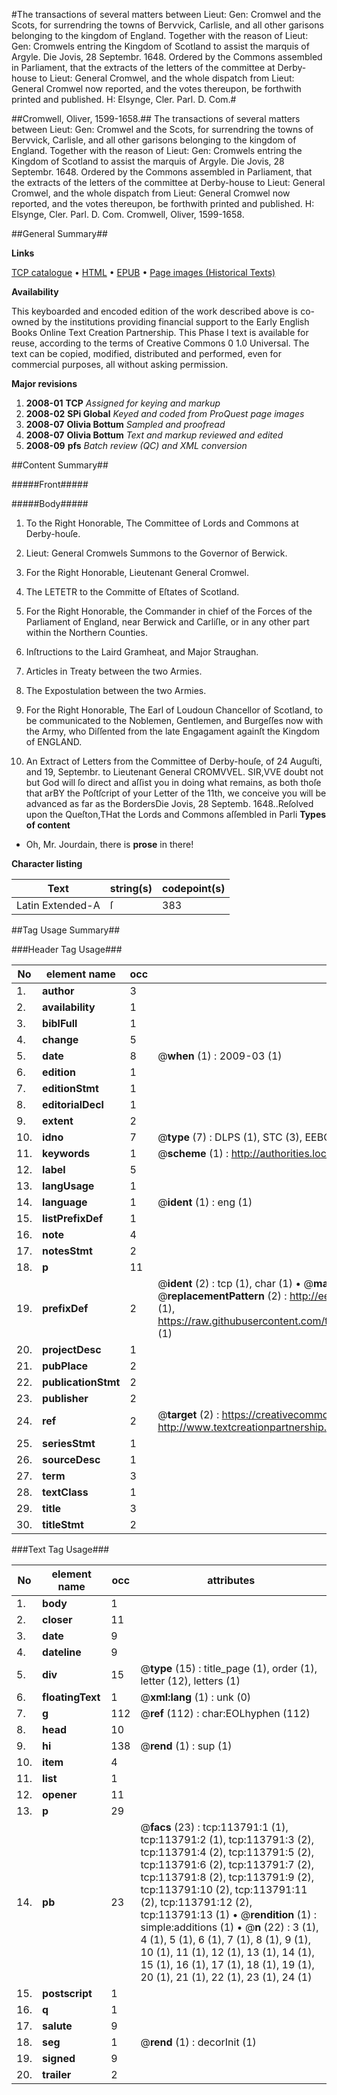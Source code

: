 #The transactions of several matters between Lieut: Gen: Cromwel and the Scots, for surrendring the towns of Bervvick, Carlisle, and all other garisons belonging to the kingdom of England. Together with the reason of Lieut: Gen: Cromwels entring the Kingdom of Scotland to assist the marquis of Argyle. Die Jovis, 28 Septembr. 1648. Ordered by the Commons assembled in Parliament, that the extracts of the letters of the committee at Derby-house to Lieut: General Cromwel, and the whole dispatch from Lieut: General Cromwel now reported, and the votes thereupon, be forthwith printed and published. H: Elsynge, Cler. Parl. D. Com.#

##Cromwell, Oliver, 1599-1658.##
The transactions of several matters between Lieut: Gen: Cromwel and the Scots, for surrendring the towns of Bervvick, Carlisle, and all other garisons belonging to the kingdom of England. Together with the reason of Lieut: Gen: Cromwels entring the Kingdom of Scotland to assist the marquis of Argyle. Die Jovis, 28 Septembr. 1648. Ordered by the Commons assembled in Parliament, that the extracts of the letters of the committee at Derby-house to Lieut: General Cromwel, and the whole dispatch from Lieut: General Cromwel now reported, and the votes thereupon, be forthwith printed and published. H: Elsynge, Cler. Parl. D. Com.
Cromwell, Oliver, 1599-1658.

##General Summary##

**Links**

[TCP catalogue](http://www.ota.ox.ac.uk/tcp/)  • 
[HTML](http://tei.it.ox.ac.uk/tcp/Texts-HTML/free/A81/A81015.html)  • 
[EPUB](http://tei.it.ox.ac.uk/tcp/Texts-EPUB/free/A81/A81015.epub) • 
[Page images (Historical Texts)](https://data.historicaltexts.jisc.ac.uk/view?pubId=eebo-99861651e&pageId=eebo-99861651e-113791-1)

**Availability**

This keyboarded and encoded edition of the
	       work described above is co-owned by the institutions
	       providing financial support to the Early English Books
	       Online Text Creation Partnership. This Phase I text is
	       available for reuse, according to the terms of Creative
	       Commons 0 1.0 Universal. The text can be copied,
	       modified, distributed and performed, even for
	       commercial purposes, all without asking permission.

**Major revisions**

1. __2008-01__ __TCP__ *Assigned for keying and markup*
1. __2008-02__ __SPi Global__ *Keyed and coded from ProQuest page images*
1. __2008-07__ __Olivia Bottum__ *Sampled and proofread*
1. __2008-07__ __Olivia Bottum__ *Text and markup reviewed and edited*
1. __2008-09__ __pfs__ *Batch review (QC) and XML conversion*

##Content Summary##

#####Front#####

#####Body#####

1. To the Right Honorable, The Committee of Lords and Commons at Derby-houſe.

1. Lieut: General Cromwels Summons to the Governor of Berwick.

1. For the Right Honorable, Lieutenant General Cromwel.

1. The LETETR to the Committe of Eſtates of Scotland.

1. For the Right Honorable, the Commander in chief of the Forces of the Parliament of England, near Berwick and Carliſle, or in any other part within the Northern Counties.

1. Inſtructions to the Laird Gramheat, and Major Straughan.

1. Articles in Treaty between the two Armies.

1. The Expostulation between the two Armies.

1. For the Right Honorable, The Earl of Loudoun Chancellor of Scotland, to be communicated to the Noblemen, Gentlemen, and Burgeſſes now with the Army, who Diſſented from the late Engagament againſt the Kingdom of ENGLAND.

1. An Extract of Letters from the Committee of Derby-houſe, of 24 Auguſti, and 19, Septembr. to Lieutenant General CROMVVEL.
SIR,VVE doubt not but God will ſo direct and aſſist you in doing what remains, as both thoſe that arBY the Poſtſcript of your Letter of the 11th, we conceive you will be advanced as far as the BordersDie Jovis, 28 Septemb. 1648..Reſolved upon the Queſton,THat the Lords and Commons aſſembled in Parli
**Types of content**

  * Oh, Mr. Jourdain, there is **prose** in there!

**Character listing**


|Text|string(s)|codepoint(s)|
|---|---|---|
|Latin Extended-A|ſ|383|

##Tag Usage Summary##

###Header Tag Usage###

|No|element name|occ|attributes|
|---|---|---|---|
|1.|__author__|3||
|2.|__availability__|1||
|3.|__biblFull__|1||
|4.|__change__|5||
|5.|__date__|8| @__when__ (1) : 2009-03 (1)|
|6.|__edition__|1||
|7.|__editionStmt__|1||
|8.|__editorialDecl__|1||
|9.|__extent__|2||
|10.|__idno__|7| @__type__ (7) : DLPS (1), STC (3), EEBO-CITATION (1), PROQUEST (1), VID (1)|
|11.|__keywords__|1| @__scheme__ (1) : http://authorities.loc.gov/ (1)|
|12.|__label__|5||
|13.|__langUsage__|1||
|14.|__language__|1| @__ident__ (1) : eng (1)|
|15.|__listPrefixDef__|1||
|16.|__note__|4||
|17.|__notesStmt__|2||
|18.|__p__|11||
|19.|__prefixDef__|2| @__ident__ (2) : tcp (1), char (1)  •  @__matchPattern__ (2) : ([0-9\-]+):([0-9IVX]+) (1), (.+) (1)  •  @__replacementPattern__ (2) : http://eebo.chadwyck.com/downloadtiff?vid=$1&page=$2 (1), https://raw.githubusercontent.com/textcreationpartnership/Texts/master/tcpchars.xml#$1 (1)|
|20.|__projectDesc__|1||
|21.|__pubPlace__|2||
|22.|__publicationStmt__|2||
|23.|__publisher__|2||
|24.|__ref__|2| @__target__ (2) : https://creativecommons.org/publicdomain/zero/1.0/ (1), http://www.textcreationpartnership.org/docs/. (1)|
|25.|__seriesStmt__|1||
|26.|__sourceDesc__|1||
|27.|__term__|3||
|28.|__textClass__|1||
|29.|__title__|3||
|30.|__titleStmt__|2||


###Text Tag Usage###

|No|element name|occ|attributes|
|---|---|---|---|
|1.|__body__|1||
|2.|__closer__|11||
|3.|__date__|9||
|4.|__dateline__|9||
|5.|__div__|15| @__type__ (15) : title_page (1), order (1), letter (12), letters (1)|
|6.|__floatingText__|1| @__xml:lang__ (1) : unk (0)|
|7.|__g__|112| @__ref__ (112) : char:EOLhyphen (112)|
|8.|__head__|10||
|9.|__hi__|138| @__rend__ (1) : sup (1)|
|10.|__item__|4||
|11.|__list__|1||
|12.|__opener__|11||
|13.|__p__|29||
|14.|__pb__|23| @__facs__ (23) : tcp:113791:1 (1), tcp:113791:2 (1), tcp:113791:3 (2), tcp:113791:4 (2), tcp:113791:5 (2), tcp:113791:6 (2), tcp:113791:7 (2), tcp:113791:8 (2), tcp:113791:9 (2), tcp:113791:10 (2), tcp:113791:11 (2), tcp:113791:12 (2), tcp:113791:13 (1)  •  @__rendition__ (1) : simple:additions (1)  •  @__n__ (22) : 3 (1), 4 (1), 5 (1), 6 (1), 7 (1), 8 (1), 9 (1), 10 (1), 11 (1), 12 (1), 13 (1), 14 (1), 15 (1), 16 (1), 17 (1), 18 (1), 19 (1), 20 (1), 21 (1), 22 (1), 23 (1), 24 (1)|
|15.|__postscript__|1||
|16.|__q__|1||
|17.|__salute__|9||
|18.|__seg__|1| @__rend__ (1) : decorInit (1)|
|19.|__signed__|9||
|20.|__trailer__|2||
